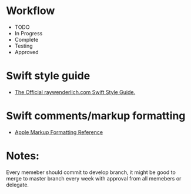 # Workflow
 - TODO
 - In Progress
 - Complete
 - Testing
 - Approved
 
 
# Swift style guide
 - [The Official raywenderlich.com Swift Style Guide.](https://www.gitbook.com/book/opchen/swift-style-guide2/details)

# Swift comments/markup formatting
 - [Apple Markup Formatting Reference](https://developer.apple.com/library/content/documentation/Xcode/Reference/xcode_markup_formatting_ref/index.html#//apple_ref/doc/uid/TP40016497-CH2-SW1)
 
# Notes:
Every memeber should commit to develop branch, it might be good to merge to master branch every week with approval from all memebers or delegate.
